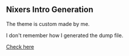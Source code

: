 Nixers Intro Generation
------------------------


The theme is custom made by me.

I don't remember how I generated the dump file.

[Check here](http://venam.nixers.net/nixers_intro.html)

